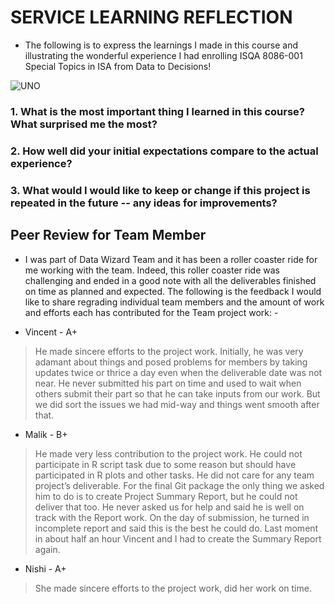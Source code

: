 # SERVICE LEARNING REFLECTION
* The following is to express the learnings I made in this course and illustrating the wonderful experience I had enrolling ISQA 8086-001 Special Topics in ISA from Data to Decisions!

![UNO](https://www.unomaha.edu/news/2017/11/img/0161-IMG_MDMW_UC_5_REQUIRED_ELEMENTS_1.jpg) 

### 1. What is the most important thing I learned in this course? What surprised me the most?

### 2. How well did your initial expectations compare to the actual experience?
### 3. What would I would like to keep or change if this project is repeated in the future -- any ideas for improvements?

## Peer Review for Team Member
* I was part of Data Wizard Team and it has been a roller coaster ride for me working with the team. Indeed, this roller coaster ride was challenging and ended in a good note with all the deliverables finished on time as planned and expected. The following is the feedback I would like to share regrading individual team members and the amount of work and efforts each has contributed for the Team project work: -

* Vincent - A+
> He made sincere efforts to the project work. Initially, he was very adamant about things and posed problems for members by taking updates twice or thrice a day even when the deliverable date was not near. He never submitted his part on time and used to wait when others submit their part so that he can take inputs from our work.
But we did sort the issues we had mid-way and things went smooth after that.

* Malik - B+
>He made very less contribution to the project work. He could not participate in R script task due to some reason but should have participated in R plots and other tasks. He did not care for any team project’s deliverable. For the final Git package the only thing we asked him to do is to create Project Summary Report, but he could not deliver that too. He never asked us for help and said he is well on track with the Report work. On the day of submission, he turned in incomplete report and said this is the best he could do.
Last moment in about half an hour Vincent and I had to create the Summary Report again.

* Nishi - A+
> She made sincere efforts to the project work, did her work on time.


